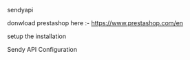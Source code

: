 sendyapi

donwload prestashop here :- https://www.prestashop.com/en

setup the installation



Sendy API Configuration


